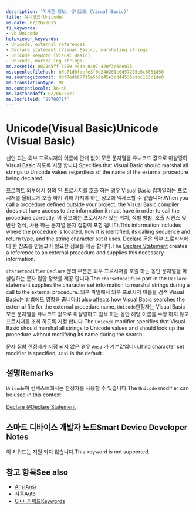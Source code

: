 ```yaml
---
description: '자세한 정보: 유니코드 (Visual Basic)'
title: 유니코드(Unicode)
ms.date: 07/20/2015
f1_keywords:
- vb.Unicode
helpviewer_keywords:
- Unicode, external references
- Declare statement [Visual Basic], marshaling strings
- Unicode keyword [Visual Basic]
- Unicode, marshaling strings
ms.assetid: 0021d5ff-3209-444e-8497-420f3e6ee075
ms.openlocfilehash: b0c71d8fdefe3f0d240201e0d57265e5c6081d50
ms.sourcegitcommit: ddf7edb67715a5b9a45e3dd44536dabc153c1de0
ms.translationtype: MT
ms.contentlocale: ko-KR
ms.lasthandoff: 02/06/2021
ms.locfileid: "99700717"
---
```

# <a name="unicode-visual-basic"></a><span data-ttu-id="c791b-103">Unicode(Visual Basic)</span><span class="sxs-lookup"><span data-stu-id="c791b-103">Unicode (Visual Basic)</span></span>

<span data-ttu-id="c791b-104">선언 되는 외부 프로시저의 이름에 관계 없이 모든 문자열을 유니코드 값으로 마샬링하 Visual Basic 하도록 지정 합니다.</span><span class="sxs-lookup"><span data-stu-id="c791b-104">Specifies that Visual Basic should marshal all strings to Unicode values regardless of the name of the external procedure being declared.</span></span>  
  
 <span data-ttu-id="c791b-105">프로젝트 외부에서 정의 된 프로시저를 호출 하는 경우 Visual Basic 컴파일러는 프로시저를 올바르게 호출 하기 위해 가져야 하는 정보에 액세스할 수 없습니다.</span><span class="sxs-lookup"><span data-stu-id="c791b-105">When you call a procedure defined outside your project, the Visual Basic compiler does not have access to the information it must have in order to call the procedure correctly.</span></span> <span data-ttu-id="c791b-106">이 정보에는 프로시저가 있는 위치, 식별 방법, 호출 시퀀스 및 반환 형식, 사용 하는 문자열 문자 집합이 포함 됩니다.</span><span class="sxs-lookup"><span data-stu-id="c791b-106">This information includes where the procedure is located, how it is identified, its calling sequence and return type, and the string character set it uses.</span></span> <span data-ttu-id="c791b-107">[Declare 문은](../statements/declare-statement.md) 외부 프로시저에 대 한 참조를 만들고이 필요한 정보를 제공 합니다.</span><span class="sxs-lookup"><span data-stu-id="c791b-107">The [Declare Statement](../statements/declare-statement.md) creates a reference to an external procedure and supplies this necessary information.</span></span>  
  
 <span data-ttu-id="c791b-108">`charsetmodifier` `Declare` 문의 부분은 외부 프로시저를 호출 하는 동안 문자열을 마샬링하는 문자 집합 정보를 제공 합니다.</span><span class="sxs-lookup"><span data-stu-id="c791b-108">The `charsetmodifier` part in the `Declare` statement supplies the character set information to marshal strings during a call to the external procedure.</span></span> <span data-ttu-id="c791b-109">외부 파일에서 외부 프로시저 이름을 검색 Visual Basic는 방법에도 영향을 줍니다.</span><span class="sxs-lookup"><span data-stu-id="c791b-109">It also affects how Visual Basic searches the external file for the external procedure name.</span></span> <span data-ttu-id="c791b-110">`Unicode`한정자는 Visual Basic 모든 문자열을 유니코드 값으로 마샬링하고 검색 하는 동안 해당 이름을 수정 하지 않고 프로시저를 조회 하도록 지정 합니다.</span><span class="sxs-lookup"><span data-stu-id="c791b-110">The `Unicode` modifier specifies that Visual Basic should marshal all strings to Unicode values and should look up the procedure without modifying its name during the search.</span></span>  
  
 <span data-ttu-id="c791b-111">문자 집합 한정자가 지정 되지 않은 경우 `Ansi` 가 기본값입니다.</span><span class="sxs-lookup"><span data-stu-id="c791b-111">If no character set modifier is specified, `Ansi` is the default.</span></span>  
  
## <a name="remarks"></a><span data-ttu-id="c791b-112">설명</span><span class="sxs-lookup"><span data-stu-id="c791b-112">Remarks</span></span>  

 <span data-ttu-id="c791b-113">`Unicode`이 컨텍스트에서는 한정자를 사용할 수 있습니다.</span><span class="sxs-lookup"><span data-stu-id="c791b-113">The `Unicode` modifier can be used in this context:</span></span>  
  
 [<span data-ttu-id="c791b-114">Declare 문</span><span class="sxs-lookup"><span data-stu-id="c791b-114">Declare Statement</span></span>](../statements/declare-statement.md)  
  
## <a name="smart-device-developer-notes"></a><span data-ttu-id="c791b-115">스마트 디바이스 개발자 노트</span><span class="sxs-lookup"><span data-stu-id="c791b-115">Smart Device Developer Notes</span></span>  

 <span data-ttu-id="c791b-116">이 키워드는 지원 되지 않습니다.</span><span class="sxs-lookup"><span data-stu-id="c791b-116">This keyword is not supported.</span></span>  
  
## <a name="see-also"></a><span data-ttu-id="c791b-117">참고 항목</span><span class="sxs-lookup"><span data-stu-id="c791b-117">See also</span></span>

- [<span data-ttu-id="c791b-118">Ansi</span><span class="sxs-lookup"><span data-stu-id="c791b-118">Ansi</span></span>](ansi.md)
- [<span data-ttu-id="c791b-119">자동</span><span class="sxs-lookup"><span data-stu-id="c791b-119">Auto</span></span>](auto.md)
- [<span data-ttu-id="c791b-120">C++ 키워드</span><span class="sxs-lookup"><span data-stu-id="c791b-120">Keywords</span></span>](../keywords/index.md)
